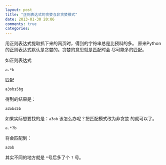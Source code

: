 ```yaml
---
layout: post
title: "正则表达式的贪婪与非贪婪模式"
date: 2013-01-30 20:06
comments: true
categories: 
---
```


用正则表达式提取抓下来的网页时，得到的字符串总是比预料的多。
原来Python的正则表达式默认是贪婪的。贪婪的意思就是匹配时会
尽可能多的匹配。
<!--more-->

如正则表达式
	
	a.*b

匹配

	a3obs5bg

得到的结果是：
	
	a3obs5b

如果实际想要找的是：`a3ob` 该怎么办呢？把匹配模式改为非贪婪
的就可以了。

	a.*?b

将会匹配到：

	a3ob

其实不同的地方就是 `*`号后多了个 `?` 号。
```*? +? ?? {m,n}? 的作用是把* + ? {m,n}变成非贪婪模式。
```

